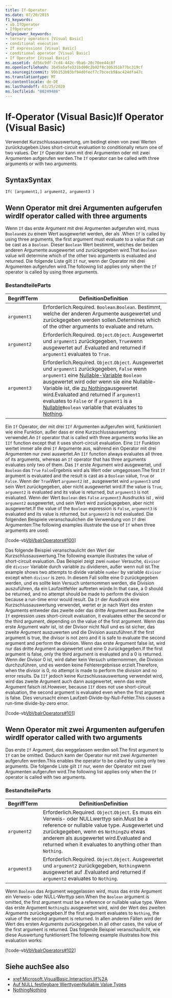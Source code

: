 ```yaml
---
title: If-Operator
ms.date: 07/20/2015
f1_keywords:
- vb.IfOperator
- IfOperator
helpviewer_keywords:
- ternary operators [Visual Basic]
- conditional execution
- If expressions [Visual Basic]
- conditional operator [Visual Basic]
- If Operator [Visual Basic]
ms.assetid: dd56c9df-7cd4-442c-9ba6-20c70ee44c8f
ms.openlocfilehash: 3b45a5afe331bd00c2b92f8c305351b77bc319cf
ms.sourcegitcommit: 99b153b93bf94d0fecf7c7bcecb58ac424dfa47c
ms.translationtype: MT
ms.contentlocale: de-DE
ms.lasthandoff: 03/25/2020
ms.locfileid: "80249486"
---
```

# <a name="if-operator-visual-basic"></a><span data-ttu-id="8ff11-102">If-Operator (Visual Basic)</span><span class="sxs-lookup"><span data-stu-id="8ff11-102">If Operator (Visual Basic)</span></span>

<span data-ttu-id="8ff11-103">Verwendet Kurzschlussauswertung, um bedingt einen von zwei Werten zurückzugeben.</span><span class="sxs-lookup"><span data-stu-id="8ff11-103">Uses short-circuit evaluation to conditionally return one of two values.</span></span> <span data-ttu-id="8ff11-104">Der `If` Operator kann mit drei Argumenten oder mit zwei Argumenten aufgerufen werden.</span><span class="sxs-lookup"><span data-stu-id="8ff11-104">The `If` operator can be called with three arguments or with two arguments.</span></span>

## <a name="syntax"></a><span data-ttu-id="8ff11-105">Syntax</span><span class="sxs-lookup"><span data-stu-id="8ff11-105">Syntax</span></span>

```vb
If( [argument1,] argument2, argument3 )
```

## <a name="if-operator-called-with-three-arguments"></a><span data-ttu-id="8ff11-106">Wenn Operator mit drei Argumenten aufgerufen wird</span><span class="sxs-lookup"><span data-stu-id="8ff11-106">If operator called with three arguments</span></span>

<span data-ttu-id="8ff11-107">Wenn `If` das erste Argument mit drei Argumenten aufgerufen wird, muss `Boolean`es zu einem Wert ausgewertet werden, der als .</span><span class="sxs-lookup"><span data-stu-id="8ff11-107">When `If` is called by using three arguments, the first argument must evaluate to a value that can be cast as a `Boolean`.</span></span> <span data-ttu-id="8ff11-108">Dieser `Boolean` Wert bestimmt, welches der beiden anderen Argumente ausgewertet und zurückgegeben wird.</span><span class="sxs-lookup"><span data-stu-id="8ff11-108">That `Boolean` value will determine which of the other two arguments is evaluated and returned.</span></span> <span data-ttu-id="8ff11-109">Die folgende Liste gilt `If` nur, wenn der Operator mit drei Argumenten aufgerufen wird.</span><span class="sxs-lookup"><span data-stu-id="8ff11-109">The following list applies only when the `If` operator is called by using three arguments.</span></span>

### <a name="parts"></a><span data-ttu-id="8ff11-110">Bestandteile</span><span class="sxs-lookup"><span data-stu-id="8ff11-110">Parts</span></span>

|<span data-ttu-id="8ff11-111">Begriff</span><span class="sxs-lookup"><span data-stu-id="8ff11-111">Term</span></span>|<span data-ttu-id="8ff11-112">Definition</span><span class="sxs-lookup"><span data-stu-id="8ff11-112">Definition</span></span>|
|---|---|
|`argument1`|<span data-ttu-id="8ff11-113">Erforderlich.</span><span class="sxs-lookup"><span data-stu-id="8ff11-113">Required.</span></span> <span data-ttu-id="8ff11-114">`Boolean`.</span><span class="sxs-lookup"><span data-stu-id="8ff11-114">`Boolean`.</span></span> <span data-ttu-id="8ff11-115">Bestimmt, welche der anderen Argumente ausgewertet und zurückgegeben werden sollen.</span><span class="sxs-lookup"><span data-stu-id="8ff11-115">Determines which of the other arguments to evaluate and return.</span></span>|
|`argument2`|<span data-ttu-id="8ff11-116">Erforderlich.</span><span class="sxs-lookup"><span data-stu-id="8ff11-116">Required.</span></span> <span data-ttu-id="8ff11-117">`Object`.</span><span class="sxs-lookup"><span data-stu-id="8ff11-117">`Object`.</span></span> <span data-ttu-id="8ff11-118">Ausgewertet und `argument1` zurückgegeben, `True`wenn ausgewertet auf .</span><span class="sxs-lookup"><span data-stu-id="8ff11-118">Evaluated and returned if `argument1` evaluates to `True`.</span></span>|
|`argument3`|<span data-ttu-id="8ff11-119">Erforderlich.</span><span class="sxs-lookup"><span data-stu-id="8ff11-119">Required.</span></span> <span data-ttu-id="8ff11-120">`Object`.</span><span class="sxs-lookup"><span data-stu-id="8ff11-120">`Object`.</span></span> <span data-ttu-id="8ff11-121">Ausgewertet und `argument1` zurückgegeben, `False` wenn `argument1` eine [Nullable-Variable](../../../visual-basic/programming-guide/language-features/data-types/nullable-value-types.md) `Boolean` ausgewertet wird oder wenn sie eine Nullable-Variable ist, die [zu Nothing](../../../visual-basic/language-reference/nothing.md)ausgewertet wird.</span><span class="sxs-lookup"><span data-stu-id="8ff11-121">Evaluated and returned if `argument1` evaluates to `False` or if `argument1` is a [Nullable](../../../visual-basic/programming-guide/language-features/data-types/nullable-value-types.md)`Boolean` variable that evaluates to [Nothing](../../../visual-basic/language-reference/nothing.md).</span></span>|

<span data-ttu-id="8ff11-122">Ein `If` Operator, der mit drei `IIf` Argumenten aufgerufen wird, funktioniert wie eine Funktion, außer dass er eine Kurzschlussauswertung verwendet.</span><span class="sxs-lookup"><span data-stu-id="8ff11-122">An `If` operator that is called with three arguments works like an `IIf` function except that it uses short-circuit evaluation.</span></span> <span data-ttu-id="8ff11-123">Eine `IIf` Funktion wertet immer alle drei `If` Argumente aus, während ein Operator mit drei Argumenten nur zwei auswertet.</span><span class="sxs-lookup"><span data-stu-id="8ff11-123">An `IIf` function always evaluates all three of its arguments, whereas an `If` operator that has three arguments evaluates only two of them.</span></span> <span data-ttu-id="8ff11-124">Das `If` erste Argument wird ausgewertet, und `Boolean` das `True` `False`Ergebnis wird als Wert oder umgegossen.</span><span class="sxs-lookup"><span data-stu-id="8ff11-124">The first `If` argument is evaluated and the result is cast as a `Boolean` value, `True` or `False`.</span></span> <span data-ttu-id="8ff11-125">Wenn der `True`Wert `argument2` ist , ausgewertet wird `argument3` und sein Wert zurückgegeben, aber nicht ausgewertet wird.</span><span class="sxs-lookup"><span data-stu-id="8ff11-125">If the value is `True`, `argument2` is evaluated and its value is returned, but `argument3` is not evaluated.</span></span> <span data-ttu-id="8ff11-126">Wenn der Wert `Boolean` des `False` `argument3` Ausdrucks ist , wird `argument2` ausgewertet, und sein Wert wird zurückgegeben, aber nicht ausgewertet.</span><span class="sxs-lookup"><span data-stu-id="8ff11-126">If the value of the `Boolean` expression is `False`, `argument3` is evaluated and its value is returned, but `argument2` is not evaluated.</span></span> <span data-ttu-id="8ff11-127">Die folgenden Beispiele veranschaulichen die Verwendung von `If` drei Argumenten:</span><span class="sxs-lookup"><span data-stu-id="8ff11-127">The following examples illustrate the use of `If` when three arguments are used:</span></span>

[!code-vb[VbVbalrOperators#100](~/samples/snippets/visualbasic/VS_Snippets_VBCSharp/VbVbalrOperators/VB/Class4.vb#100)]

<span data-ttu-id="8ff11-128">Das folgende Beispiel veranschaulicht den Wert der Kurzschlussauswertung.</span><span class="sxs-lookup"><span data-stu-id="8ff11-128">The following example illustrates the value of short-circuit evaluation.</span></span> <span data-ttu-id="8ff11-129">Das Beispiel zeigt zwei `number` Versuche, `divisor` die `divisor` Variable durch variable zu dividieren, außer wenn null ist.</span><span class="sxs-lookup"><span data-stu-id="8ff11-129">The example shows two attempts to divide variable `number` by variable `divisor` except when `divisor` is zero.</span></span> <span data-ttu-id="8ff11-130">In diesem Fall sollte eine 0 zurückgegeben werden, und es sollte kein Versuch unternommen werden, die Division auszuführen, da ein Laufzeitfehler auftreten würde.</span><span class="sxs-lookup"><span data-stu-id="8ff11-130">In that case, a 0 should be returned, and no attempt should be made to perform the division because a run-time error would result.</span></span> <span data-ttu-id="8ff11-131">Da `If` der Ausdruck eine Kurzschlussauswertung verwendet, wertet er je nach Wert des ersten Arguments entweder das zweite oder das dritte Argument aus.</span><span class="sxs-lookup"><span data-stu-id="8ff11-131">Because the `If` expression uses short-circuit evaluation, it evaluates either the second or the third argument, depending on the value of the first argument.</span></span> <span data-ttu-id="8ff11-132">Wenn das erste Argument wahr ist, ist der Divisor nicht Null und es ist sicher, das zweite Argument auszuwerten und die Division auszuführen.</span><span class="sxs-lookup"><span data-stu-id="8ff11-132">If the first argument is true, the divisor is not zero and it is safe to evaluate the second argument and perform the division.</span></span> <span data-ttu-id="8ff11-133">Wenn das erste Argument false ist, wird nur das dritte Argument ausgewertet und eine 0 zurückgegeben.</span><span class="sxs-lookup"><span data-stu-id="8ff11-133">If the first argument is false, only the third argument is evaluated and a 0 is returned.</span></span> <span data-ttu-id="8ff11-134">Wenn der Divisor 0 ist, wird daher kein Versuch unternommen, die Division durchzuführen, und es werden keine Fehlerergebnisse erzielt.</span><span class="sxs-lookup"><span data-stu-id="8ff11-134">Therefore, when the divisor is 0, no attempt is made to perform the division and no error results.</span></span> <span data-ttu-id="8ff11-135">Da `IIf` jedoch keine Kurzschlussauswertung verwendet wird, wird das zweite Argument auch dann ausgewertet, wenn das erste Argument falsch ist.</span><span class="sxs-lookup"><span data-stu-id="8ff11-135">However, because `IIf` does not use short-circuit evaluation, the second argument is evaluated even when the first argument is false.</span></span> <span data-ttu-id="8ff11-136">Dies verursacht einen Laufzeit-Divide-by-Null-Fehler.</span><span class="sxs-lookup"><span data-stu-id="8ff11-136">This causes a run-time divide-by-zero error.</span></span>

[!code-vb[VbVbalrOperators#101](~/samples/snippets/visualbasic/VS_Snippets_VBCSharp/VbVbalrOperators/VB/Class4.vb#101)]

## <a name="if-operator-called-with-two-arguments"></a><span data-ttu-id="8ff11-137">Wenn Operator mit zwei Argumenten aufgerufen wird</span><span class="sxs-lookup"><span data-stu-id="8ff11-137">If operator called with two arguments</span></span>

<span data-ttu-id="8ff11-138">Das erste `If` Argument, das weggelassen werden soll.</span><span class="sxs-lookup"><span data-stu-id="8ff11-138">The first argument to `If` can be omitted.</span></span> <span data-ttu-id="8ff11-139">Dadurch kann der Operator nur mit zwei Argumenten aufgerufen werden.</span><span class="sxs-lookup"><span data-stu-id="8ff11-139">This enables the operator to be called by using only two arguments.</span></span> <span data-ttu-id="8ff11-140">Die folgende Liste gilt `If` nur, wenn der Operator mit zwei Argumenten aufgerufen wird.</span><span class="sxs-lookup"><span data-stu-id="8ff11-140">The following list applies only when the `If` operator is called with two arguments.</span></span>

### <a name="parts"></a><span data-ttu-id="8ff11-141">Bestandteile</span><span class="sxs-lookup"><span data-stu-id="8ff11-141">Parts</span></span>

|<span data-ttu-id="8ff11-142">Begriff</span><span class="sxs-lookup"><span data-stu-id="8ff11-142">Term</span></span>|<span data-ttu-id="8ff11-143">Definition</span><span class="sxs-lookup"><span data-stu-id="8ff11-143">Definition</span></span>|
|---|---|
|`argument2`|<span data-ttu-id="8ff11-144">Erforderlich.</span><span class="sxs-lookup"><span data-stu-id="8ff11-144">Required.</span></span> <span data-ttu-id="8ff11-145">`Object`.</span><span class="sxs-lookup"><span data-stu-id="8ff11-145">`Object`.</span></span> <span data-ttu-id="8ff11-146">Es muss ein Verweis- oder NULLwerttyp sein.</span><span class="sxs-lookup"><span data-stu-id="8ff11-146">Must be a reference or nullable value type.</span></span> <span data-ttu-id="8ff11-147">Ausgewertet und zurückgegeben, wenn es `Nothing`zu etwas anderem als ausgewertet wird.</span><span class="sxs-lookup"><span data-stu-id="8ff11-147">Evaluated and returned when it evaluates to anything other than `Nothing`.</span></span>|
|`argument3`|<span data-ttu-id="8ff11-148">Erforderlich.</span><span class="sxs-lookup"><span data-stu-id="8ff11-148">Required.</span></span> <span data-ttu-id="8ff11-149">`Object`.</span><span class="sxs-lookup"><span data-stu-id="8ff11-149">`Object`.</span></span> <span data-ttu-id="8ff11-150">Ausgewertet und `argument2` zurückgegeben, `Nothing`wenn ausgewertet auf .</span><span class="sxs-lookup"><span data-stu-id="8ff11-150">Evaluated and returned if `argument2` evaluates to `Nothing`.</span></span>|

<span data-ttu-id="8ff11-151">Wenn `Boolean` das Argument weggelassen wird, muss das erste Argument ein Verweis- oder NULL-Werttyp sein.</span><span class="sxs-lookup"><span data-stu-id="8ff11-151">When the `Boolean` argument is omitted, the first argument must be a reference or nullable value type.</span></span> <span data-ttu-id="8ff11-152">Wenn das erste Argument `Nothing`zu ausgewertet wird, wird der Wert des zweiten Arguments zurückgegeben.</span><span class="sxs-lookup"><span data-stu-id="8ff11-152">If the first argument evaluates to `Nothing`, the value of the second argument is returned.</span></span> <span data-ttu-id="8ff11-153">In allen anderen Fällen wird der Wert des ersten Arguments zurückgegeben.</span><span class="sxs-lookup"><span data-stu-id="8ff11-153">In all other cases, the value of the first argument is returned.</span></span> <span data-ttu-id="8ff11-154">Das folgende Beispiel veranschaulicht, wie diese Auswertung funktioniert:</span><span class="sxs-lookup"><span data-stu-id="8ff11-154">The following example illustrates how this evaluation works:</span></span>

[!code-vb[VbVbalrOperators#102](~/samples/snippets/visualbasic/VS_Snippets_VBCSharp/VbVbalrOperators/VB/Class4.vb#102)]

## <a name="see-also"></a><span data-ttu-id="8ff11-155">Siehe auch</span><span class="sxs-lookup"><span data-stu-id="8ff11-155">See also</span></span>

- <xref:Microsoft.VisualBasic.Interaction.IIf%2A>
- [<span data-ttu-id="8ff11-156">Auf NULL festlegbare Werttypen</span><span class="sxs-lookup"><span data-stu-id="8ff11-156">Nullable Value Types</span></span>](../../programming-guide/language-features/data-types/nullable-value-types.md)
- [<span data-ttu-id="8ff11-157">Nothing</span><span class="sxs-lookup"><span data-stu-id="8ff11-157">Nothing</span></span>](../nothing.md)
